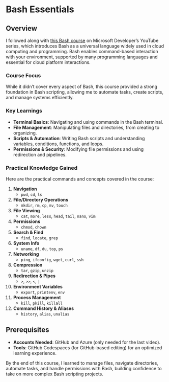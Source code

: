 

# Bash Essentials

## Overview
I followed along with [this Bash course](https://www.youtube.com/watch?v=nrfwcbYJZfc&list=PLlrxD0HtieHh9ZhrnEbZKhzk0cetzuX7l) on Microsoft Developer’s YouTube series, which introduces Bash as a universal language widely used in cloud computing and programming. Bash enables command-based interaction with your environment, supported by many programming languages and essential for cloud platform interactions. 

### Course Focus
While it didn’t cover every aspect of Bash, this course provided a strong foundation in Bash scripting, allowing me to automate tasks, create scripts, and manage systems efficiently.

### Key Learnings
- **Terminal Basics**: Navigating and using commands in the Bash terminal.
- **File Management**: Manipulating files and directories, from creating to organizing.
- **Scripts & Automation**: Writing Bash scripts and understanding variables, conditions, functions, and loops.
- **Permissions & Security**: Modifying file permissions and using redirection and pipelines.
  
### Practical Knowledge Gained

Here are the practical commands and concepts covered in the course:

1. **Navigation**
   - `pwd`, `cd`, `ls`
2. **File/Directory Operations**
   - `mkdir`, `rm`, `cp`, `mv`, `touch`
3. **File Viewing**
   - `cat`, `more`, `less`, `head`, `tail`, `nano`, `vim`
4. **Permissions**
   - `chmod`, `chown`
5. **Search & Find**
   - `find`, `locate`, `grep`
6. **System Info**
   - `uname`, `df`, `du`, `top`, `ps`
7. **Networking**
   - `ping`, `ifconfig`, `wget`, `curl`, `ssh`
8. **Compression**
   - `tar`, `gzip`, `unzip`
9. **Redirection & Pipes**
   - `>`, `>>`, `<`, `|`
10. **Environment Variables**
    - `export`, `printenv`, `env`
11. **Process Management**
    - `kill`, `pkill`, `killall`
12. **Command History & Aliases**
    - `history`, `alias`, `unalias`

## Prerequisites
- **Accounts Needed**: GitHub and Azure (only needed for the last video).
- **Tools**: GitHub Codespaces (for GitHub-based editing) for an optimized learning experience.

By the end of this course, I learned to manage files, navigate directories, automate tasks, and handle permissions with Bash, building confidence to take on more complex Bash scripting projects.
